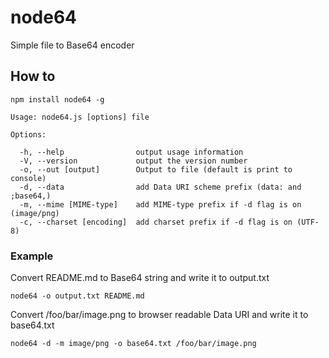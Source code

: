 node64
======

Simple file to Base64 encoder

## How to

	npm install node64 -g

	Usage: node64.js [options] file

	Options:

	  -h, --help                output usage information
	  -V, --version             output the version number
	  -o, --out [output]        Output to file (default is print to console)
	  -d, --data                add Data URI scheme prefix (data: and ;base64,)
	  -m, --mime [MIME-type]    add MIME-type prefix if -d flag is on (image/png)
	  -c, --charset [encoding]  add charset prefix if -d flag is on (UTF-8)

### Example

Convert README.md to Base64 string and write it to output.txt

	node64 -o output.txt README.md

Convert /foo/bar/image.png to browser readable Data URI and write it to base64.txt

	node64 -d -m image/png -o base64.txt /foo/bar/image.png